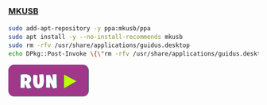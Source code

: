 ### [MKUSB](https://help.ubuntu.com/community/mkusb)
```bash
sudo add-apt-repository -y ppa:mkusb/ppa
sudo apt install -y --no-install-recommends mkusb
sudo rm -rfv /usr/share/applications/guidus.desktop
echo DPkg::Post-Invoke \{\"rm -rfv /usr/share/applications/guidus.desktop\"\;\}\; | sudo tee /etc/apt/apt.conf.d/100mkusb
```
[![bashrun-url](images/bashrun-url.png)](br:mkusb)
